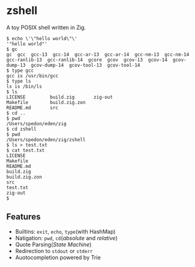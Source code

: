 # zshell

A toy POSIX shell written in Zig.

```
$ echo \'\"hello world\"\'
'"hello world"'
$ gc
gc  gcc  gcc-13  gcc-14  gcc-ar-13  gcc-ar-14  gcc-nm-13  gcc-nm-14  gcc-ranlib-13  gcc-ranlib-14  gcore  gcov  gcov-13  gcov-14  gcov-dump-13  gcov-dump-14  gcov-tool-13  gcov-tool-14
$ type gcc
gcc is /usr/bin/gcc
$ type ls
ls is /bin/ls
$ ls
LICENSE         build.zig       zig-out
Makefile        build.zig.zon
README.md       src
$ cd ..
$ pwd
/Users/spedon/eden/zig
$ cd zshell
$ pwd
/Users/spedon/eden/zig/zshell
$ ls > test.txt
$ cat test.txt
LICENSE
Makefile
README.md
build.zig
build.zig.zon
src
test.txt
zig-out
$
```

## Features

* Builtins: `exit`, `echo`, `type`(with HashMap)
* Natigation: `pwd`, `cd`(*absolute* and *relative*)
* Quote Parsing(*State Machine*)
* Redirection to `stdout` or `stderr`
* Auotocompletion powered by Trie
